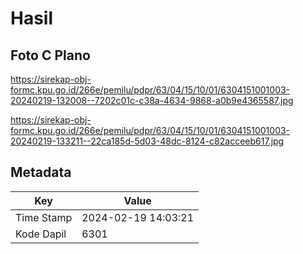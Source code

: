# Hasil

## Foto C Plano

https://sirekap-obj-formc.kpu.go.id/266e/pemilu/pdpr/63/04/15/10/01/6304151001003-20240219-132008--7202c01c-c38a-4634-9868-a0b9e4365587.jpg

https://sirekap-obj-formc.kpu.go.id/266e/pemilu/pdpr/63/04/15/10/01/6304151001003-20240219-133211--22ca185d-5d03-48dc-8124-c82acceeb617.jpg


## Metadata

| Key        | Value               |
| ---------- | ------------------- |
| Time Stamp | 2024-02-19 14:03:21 |
| Kode Dapil | 6301                |



